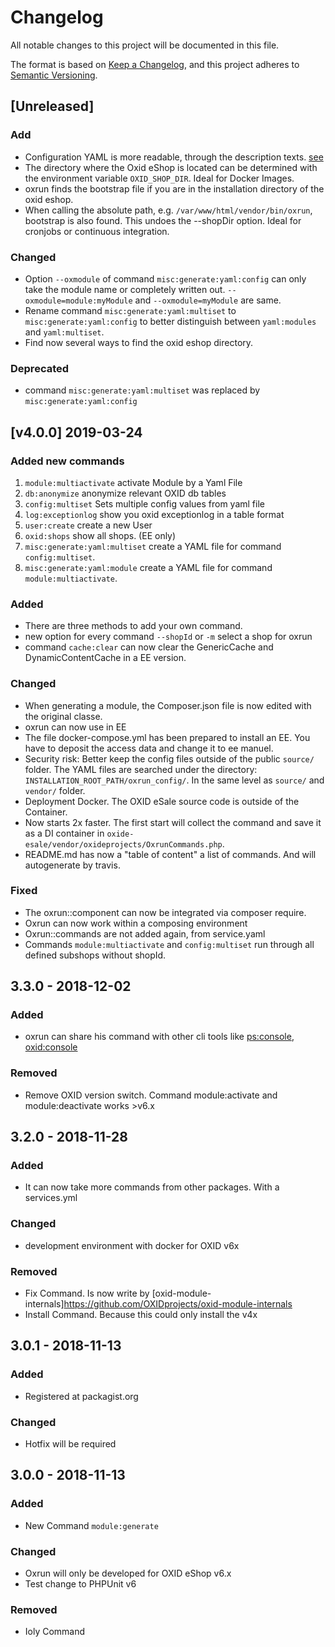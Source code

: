 # Changelog
All notable changes to this project will be documented in this file.

The format is based on [Keep a Changelog](https://keepachangelog.com/en/1.0.0/),
and this project adheres to [Semantic Versioning](https://semver.org/spec/v2.0.0.html).

## [Unreleased]

### Add
- Configuration YAML is more readable, through the description texts. [see](https://github.com/OXIDprojects/oxrun/blob/master/tests/Oxrun/Helper/testData/translated_config.yml#L9)
- The directory where the Oxid eShop is located can be determined with the environment variable `OXID_SHOP_DIR`. Ideal for Docker Images.
- oxrun finds the bootstrap file if you are in the installation directory of the oxid eshop.
- When calling the absolute path, e.g. `/var/www/html/vendor/bin/oxrun`, bootstrap is also found. This undoes the --shopDir option. Ideal for cronjobs or continuous integration.

### Changed

- Option `--oxmodule` of command `misc:generate:yaml:config` can only take the module name or completely written out.
  `--oxmodule=module:myModule` and `--oxmodule=myModule` are same.
- Rename command `misc:generate:yaml:multiset` to `misc:generate:yaml:config` to better distinguish 
  between `yaml:modules` and `yaml:multiset`.
- Find now several ways to find the oxid eshop directory.
  
### Deprecated
  
- command `misc:generate:yaml:multiset` was replaced by `misc:generate:yaml:config`

## [v4.0.0] 2019-03-24

### Added new commands

1. `module:multiactivate` activate Module by a Yaml File
2. `db:anonymize` anonymize relevant OXID db tables
3. `config:multiset` Sets multiple config values from yaml file
4. `log:exceptionlog` show you oxid exceptionlog in a table format
5. `user:create` create a new User
6. `oxid:shops` show all shops. (EE only)
7. `misc:generate:yaml:multiset` create a YAML file for command `config:multiset`.
8. `misc:generate:yaml:module` create a YAML file for command `module:multiactivate`.

### Added

- There are three methods to add your own command. 
- new option for every command `--shopId` or `-m` select a shop for oxrun
- command `cache:clear` can now clear the GenericCache and DynamicContentCache in a EE version.

### Changed

- When generating a module, the Composer.json file is now edited with the original classe.
- oxrun can now use in EE
- The file docker-compose.yml has been prepared to install an EE. You have to deposit the access data and change it to ee manuel.
- Security risk: Better keep the config files outside of the public `source/` folder. 
  The YAML files are searched under the directory: `INSTALLATION_ROOT_PATH/oxrun_config/`. In the same level as `source/` and `vendor/` folder.
- Deployment Docker. The OXID eSale source code is outside of the Container.
- Now starts 2x faster. The first start will collect the command and save it as a DI container in `oxide-esale/vendor/oxideprojects/OxrunCommands.php`. 
- README.md has now a "table of content" a list of commands. And will autogenerate by travis.

### Fixed

- The oxrun::component can now be integrated via composer require.
- Oxrun can now work within a composing environment
- Oxrun::commands are not added again, from service.yaml
- Commands `module:multiactivate` and `config:multiset` run through all defined subshops without shopId.

## 3.3.0 - 2018-12-02

### Added

- oxrun can share his command with other cli tools like [ps:console](https://github.com/OXIDprojects/oxid-console), [oxid:console](https://github.com/OXID-eSales/oxideshop_ce/tree/b-6.x-introduce_console-OXDEV-1580) 

### Removed

- Remove OXID version switch. Command module:activate and module:deactivate works >v6.x

## 3.2.0 - 2018-11-28

### Added

- It can now take more commands from other packages. With a services.yml

### Changed

- development environment with docker for OXID v6x

### Removed

- Fix Command. Is now write by [oxid-module-internals]https://github.com/OXIDprojects/oxid-module-internals
- Install Command. Because this could only install the v4x


## 3.0.1 - 2018-11-13

### Added

- Registered at packagist.org

### Changed

- Hotfix will be required


## 3.0.0 - 2018-11-13

### Added

- New Command `module:generate`

### Changed

- Oxrun will only be developed for OXID eShop v6.x
- Test change to PHPUnit v6

### Removed

- Ioly Command
